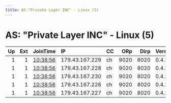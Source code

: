 ```yaml
---
title: AS "Private Layer INC" - Linux (5)
---
```


# AS: "Private Layer INC" - Linux (5)

|   Up |   Ext | JoinTime                                                                                            | IP             | CC   |   ORp |   Dirp | Version   | Contact   | Nickname   |   eFamMembers |
|-----:|------:|:----------------------------------------------------------------------------------------------------|:---------------|:-----|------:|-------:|:----------|:----------|:-----------|--------------:|
|    1 |     1 | [10:38:56](https://metrics.torproject.org/rs.html#details/488C94BA00DC38397BE3EA051AB3BF8FE660A062) | 179.43.167.229 | ch   |  9020 |   8020 | 0.4.2.7   | oxygen    | oxygen     |             1 |
|    1 |     1 | [10:38:56](https://metrics.torproject.org/rs.html#details/B1041423779CDBE805CACBD8E72EFA37AA47BBAD) | 179.43.167.228 | ch   |  9020 |   8020 | 0.4.2.7   | copper    | copper     |             1 |
|    1 |     1 | [10:38:56](https://metrics.torproject.org/rs.html#details/B672B7BB5E5B9F778330738A4684DF946B938A3F) | 179.43.167.230 | ch   |  9020 |   8020 | 0.4.2.7   | nickel    | nickel     |             1 |
|    1 |     1 | [10:38:56](https://metrics.torproject.org/rs.html#details/C000D47186ADC5C2B9D90A2FFAC7551C5A5F8D0A) | 179.43.167.226 | ch   |  9020 |   8020 | 0.4.2.7   | iron      | IRON       |             1 |
|    1 |     1 | [10:38:56](https://metrics.torproject.org/rs.html#details/CD9549ED5A655BA47427A77835C55FF00EC1DA23) | 179.43.167.227 | ch   |  9020 |   8020 | 0.4.2.7   | titanium  | titanium   |             1 |
